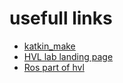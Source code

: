 # usefull links
- [katkin_make](http://wiki.ros.org/catkin/commands/catkin_make)
- [HVL lab landing page](https://robotics-lab-documentation.readthedocs.io/en/latest/index.html)
- [Ros part of hvl](https://robotics-lab-documentation.readthedocs.io/en/latest/texts/ros0.html)